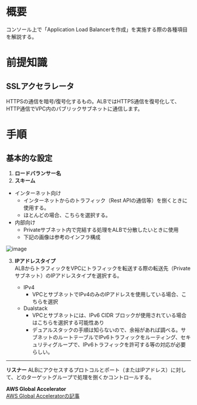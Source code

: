 # 概要
コンソール上で「Application Load Balancerを作成」を実施する際の各種項目を解説する。  

# 前提知識
## SSLアクセラレータ
HTTPSの通信を暗号/復号化するもの。ALBではHTTPS通信を復号化して、HTTP通信でVPC内のパブリックサブネットに通信します。

# 手順
## 基本的な設定
1. **ロードバランサー名**
2. **スキーム**
  - インターネット向け
    - インターネットからのトラフィック（Rest APIの通信等）を捌くときに使用する。
    - ほとんどの場合、こちらを選択する。
  - 内部向け
    - Privateサブネット内で完結する処理をALBで分散したいときに使用
    - 下記の画像は参考のインフラ構成

![image](https://github.com/adgjmptwgw/aws-practice/assets/66456130/c1cdd7a5-e514-422c-8b1e-498158322a3c)

3. **IPアドレスタイプ**  
ALBからトラフィックをVPCにトラフィックを転送する際の転送先（Privateサブネット）のIPアドレスタイプを選択する。

   - IPv4
     - VPCとサブネットでIPv4のみのIPアドレスを使用している場合、こちらを選択
   - Dualstack
     - VPCとサブネットには、IPv6 CIDR ブロックが使用されている場合はこちらを選択する可能性あり
     - デュアルスタックの手順は知らないので、余裕があれば調べる。サブネットのルートテーブルでIPv6トラフィックをルーティング、セキュリティグループで、IPv6トラフィックを許可する等の対応が必要らしい。


***

**リスナー**
ALBにアクセスするプロトコルとポート（またはIPアドレス）に対して、どのターゲットグループで処理を捌くかコントロールする。

**AWS Global Accelerator**  
[AWS Global Acceleratorの記事](https://qiita.com/Dai_Kentaro/items/c25aed800e8d6cfd1f18)
